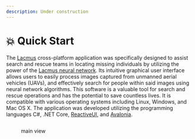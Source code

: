 ```yaml
---
description: Under construction
---
```


# 💥 Quick Start

The [Lacmus](https://github.com/lacmus-foundation/lacmus-app) cross-platform application was specifically designed to assist search and rescue teams in locating missing individuals by utilizing the power of the [Lacmus neural network](https://github.com/lacmus-foundation/lacmus). Its intuitive graphical user interface allows users to easily process images captured from unmanned aerial vehicles (UAVs), and effectively search for people within said images using neural network algorithms. This software is a valuable tool for search and rescue operations and has the potential to save countless lives. It is compatible with various operating systems including Linux, Windows, and Mac OS X. The application was developed utilizing the programming languages C#, .NET Core, [ReactiveUl](https://github.com/reactiveui/ReactiveUI), and [Avalonia](https://github.com/AvaloniaUI/Avalonia).

<figure><img src="https://files.gitbook.com/v0/b/gitbook-x-prod.appspot.com/o/spaces%2F-MgtUSptbvSuwhoZrItf-957349888%2Fuploads%2F1EsmPwigtau1p1gjXgBe%2Flacmus-app-overview.png?alt=media&#x26;token=8d31d4ac-162c-46cb-bcd1-b1f351abe5db" alt=""><figcaption><p>main view</p></figcaption></figure>
